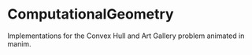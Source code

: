 # ComputationalGeometry
Implementations for the Convex Hull and Art Gallery problem animated in manim.
